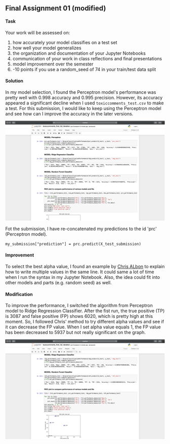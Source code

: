 ## Final Assignment 01 (modified)

#### Task
Your work will be assessed on: 
1. how accurately your model classifies on a test set
2. how well your model generalizes
3. the organization and documentation of your Jupyter Notebooks
4. communication of your work in class reflections and final presentations
5. model improvement over the semester
6. -10 points if you use a random_seed of 74 in your train/test data split

#### Solution
In my model selection, I found the Perceptron model's performance was pretty well with 0.998 accuracy and 0.995 precision. However, its accuracy appeared a significant decline when I used `toxiccomments_test.csv` to make a test. For this submission, I would like to keep using the Perceptron model and see how can I improve the accuracy in the later versions.

<img src="https://github.com/yujunmjiang/machine-learning-spring-20/blob/master/final_assignment_1/image/Screen%20Shot%202020-03-25%20at%201.39.58%20PM.png">

Fot the submission, I have re-concatenated my predictions to the id 'prc' (Perceptron model).

```
my_submission["prediction"] = prc.predict(X_test_submission)
```

#### Improvement
To select the best alpha value, I found an example by [Chris ALbon](https://chrisalbon.com/machine_learning/linear_regression/selecting_best_alpha_value_in_ridge_regression/) to explain how to write multiple values in the same line. It could same a lot of time when I run the syntax in my Jupyter Notebook. Also, the idea could fit into other models and parts (e.g. random seed) as well.

#### Modification
To improve the performance, I switched the algorithm from Perceptron model to Ridge Regression Classifier. After the fist run, the true positive (TP) is 3087 and false positive (FP) shows 6020, which is pretty high at this moment. So, I followed Chris' method to try different alpha values and see if it can decrease the FP value. When I set alpha value equals 1, the FP value has been decreased to 5937 but not really significant on the graph.

<img src="https://github.com/yujunmjiang/machine-learning-spring-20/blob/master/final_assignment_1_optional_iteration_2/image/Screen%20Shot%202020-04-06%20at%201.42.04%20PM.png">
